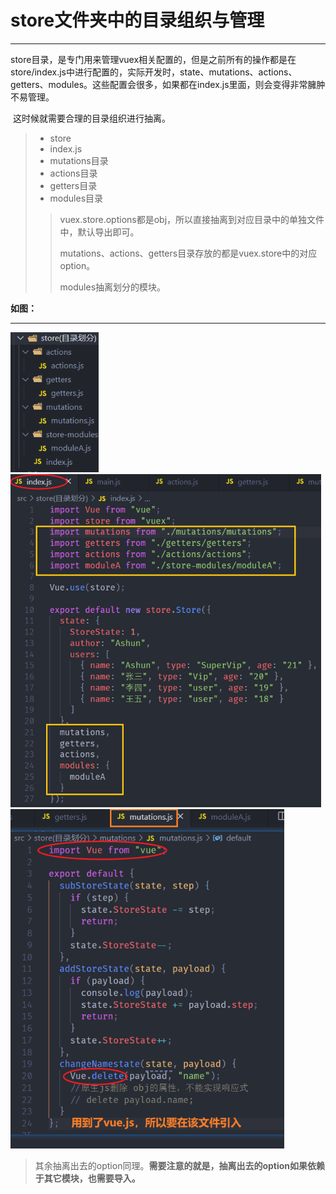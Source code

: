 # store文件夹中的目录组织与管理

---

​	store目录，是专门用来管理vuex相关配置的，但是之前所有的操作都是在store/index.js中进行配置的，实际开发时，state、mutations、actions、getters、modules。这些配置会很多，如果都在index.js里面，则会变得非常臃肿不易管理。

​	这时候就需要合理的目录组织进行抽离。

>* store
>  * index.js	
>  * mutations目录
>  * actions目录
>  * getters目录
>  * modules目录
>
>
>
>>vuex.store.options都是obj，所以直接抽离到对应目录中的单独文件中，默认导出即可。
>>
>>mutations、actions、getters目录存放的都是vuex.store中的对应option。
>>
>>modules抽离划分的模块。





**如图：**

---

<img src="store文件夹中的目录组织.assets/image-20201206104108579.png" alt="image-20201206104108579" style="zoom:80%;" />

<img src="store文件夹中的目录组织.assets/image-20201206104216108.png" alt="image-20201206104216108" style="zoom:75%;" />

<img src="store文件夹中的目录组织.assets/image-20201206104530926.png" alt="image-20201206104530926" style="zoom:80%;" />



> 其余抽离出去的option同理。**需要注意的就是，抽离出去的option如果依赖于其它模块，也需要导入。**